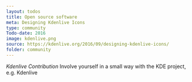 ```yaml
---
layout: todos
title: Open source software
meta: Designing Kdenlive Icons
type: community
Todo-date: 2016
image: kdenlive.png
source: https://kdenlive.org/2016/09/designing-kdenlive-icons/
folder: community
---
```


*Kdenlive Contribution* Involve yourself in a small way with the KDE project, e.g. Kdenlive

